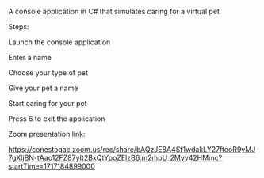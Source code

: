 A console application in C# that simulates caring for a virtual pet

Steps:

Launch the console application

Enter a name

Choose your type of pet

Give your pet a name

Start caring for your pet

Press 6 to exit the application


Zoom presentation link:

https://conestogac.zoom.us/rec/share/bAQzJE8A4Sf1wdakLY27ftooR9yMJ7gXljBN-tAao12FZ87yIt2BxQtYpoZElzB6.m2mpU_2Myy42HMmc?startTime=1717184899000
